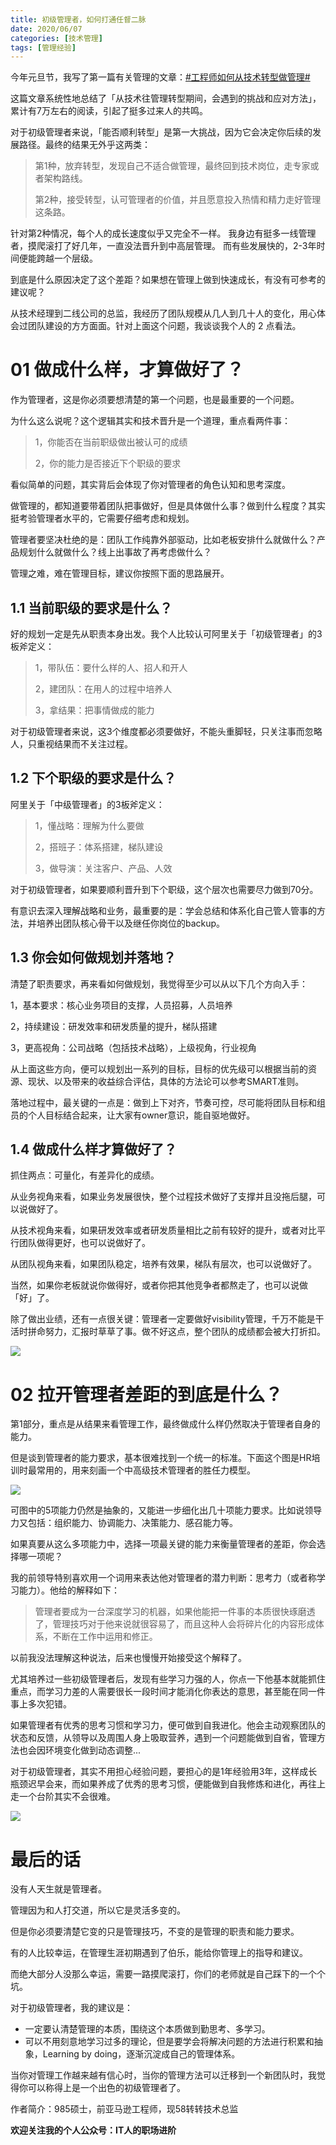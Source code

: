 ```yaml
---
title: 初级管理者，如何打通任督二脉
date: 2020/06/07
categories: [技术管理]
tags: [管理经验]
---
```


今年元旦节，我写了第一篇有关管理的文章：[#工程师如何从技术转型做管理#](http://mp.weixin.qq.com/s?__biz=MzU2MTM4NDAwMw==&mid=2247483901&idx=1&sn=c9ae824a1b7d0a8d07f08af8921cd7fc&chksm=fc78ded1cb0f57c7f01cb918e8d9382f9ccafe3a366d14405040b05d3986ff8dfbe6712430a1&scene=21#wechat_redirect)  

这篇文章系统性地总结了「从技术往管理转型期间，会遇到的挑战和应对方法」，累计有7万左右的阅读，引起了挺多过来人的共鸣。

对于初级管理者来说，「能否顺利转型」是第一大挑战，因为它会决定你后续的发展路径。最终的结果无外乎这两类：

> 第1种，放弃转型，发现自己不适合做管理，最终回到技术岗位，走专家或者架构路线。
> 
> 第2种，接受转型，认可管理者的价值，并且愿意投入热情和精力走好管理这条路。

针对第2种情况，每个人的成长速度似乎又完全不一样。 我身边有挺多一线管理者，摸爬滚打了好几年，一直没法晋升到中高层管理。 而有些发展快的，2-3年时间便能跨越一个层级。

到底是什么原因决定了这个差距？如果想在管理上做到快速成长，有没有可参考的建议呢？

<!-- more -->

从技术经理到二线公司的总监，我经历了团队规模从几人到几十人的变化，用心体会过团队建设的方方面面。针对上面这个问题，我谈谈我个人的 2 点看法。


# 01 做成什么样，才算做好了？

作为管理者，这是你必须要想清楚的第一个问题，也是最重要的一个问题。

为什么这么说呢？这个逻辑其实和技术晋升是一个道理，重点看两件事：

> 1，你能否在当前职级做出被认可的成绩
> 
> 2，你的能力是否接近下个职级的要求

看似简单的问题，其实背后会体现了你对管理者的角色认知和思考深度。

做管理的，都知道要带着团队把事做好，但是具体做什么事？做到什么程度？其实挺考验管理者水平的，它需要仔细考虑和规划。

管理者要坚决杜绝的是：团队工作纯靠外部驱动，比如老板安排什么就做什么？产品规划什么就做什么？线上出事故了再考虑做什么？

管理之难，难在管理目标，建议你按照下面的思路展开。

## 1.1 当前职级的要求是什么？

好的规划一定是先从职责本身出发。我个人比较认可阿里关于「初级管理者」的3板斧定义：

> 1，带队伍：要什么样的人、招人和开人
> 
> 2，建团队：在用人的过程中培养人
> 
> 3，拿结果：把事情做成的能力

对于初级管理者来说，这3个维度都必须要做好，不能头重脚轻，只关注事而忽略人，只重视结果而不关注过程。


## 1.2 下个职级的要求是什么？

阿里关于「中级管理者」的3板斧定义：

> 1，懂战略：理解为什么要做
> 
> 2，搭班子：体系搭建，梯队建设
>
> 3，做导演：关注客户、产品、人效

对于初级管理者，如果要顺利晋升到下个职级，这个层次也需要尽力做到70分。

有意识去深入理解战略和业务，最重要的是：学会总结和体系化自己管人管事的方法，并培养出团队核心骨干以及继任你岗位的backup。

  

## 1.3 你会如何做规划并落地？

清楚了职责要求，再来看如何做规划，我觉得至少可以从以下几个方向入手：

1，基本要求：核心业务项目的支撑，人员招募，人员培养

2，持续建设：研发效率和研发质量的提升，梯队搭建

3，更高视角：公司战略（包括技术战略），上级视角，行业视角

从上面这些方向，便可以规划出一系列的目标，目标的优先级可以根据当前的资源、现状、以及带来的收益综合评估，具体的方法论可以参考SMART准则。

落地过程中，最关键的一点是：做到上下对齐，节奏可控，尽可能将团队目标和组员的个人目标结合起来，让大家有owner意识，能自驱地做好。  

  

## 1.4 做成什么样才算做好了？

抓住两点：可量化，有差异化的成绩。

从业务视角来看，如果业务发展很快，整个过程技术做好了支撑并且没拖后腿，可以说做好了。  

从技术视角来看，如果研发效率或者研发质量相比之前有较好的提升，或者对比平行团队做得更好，也可以说做好了。

从团队视角来看，如果团队稳定，培养有效果，梯队有层次，也可以说做好了。

当然，如果你老板就说你做得好，或者你把其他竞争者都熬走了，也可以说做「好」了。

除了做出业绩，还有一点很关键：管理者一定要做好visibility管理，千万不能是干活时拼命努力，汇报时草草了事。做不好这点，整个团队的成绩都会被大打折扣。

![](https://oscimg.oschina.net/oscnet/0acfb1e4-ccb5-4038-a2a0-0afd5789eafd.png)


# 02 拉开管理者差距的到底是什么？

第1部分，重点是从结果来看管理工作，最终做成什么样仍然取决于管理者自身的能力。

但是谈到管理者的能力要求，基本很难找到一个统一的标准。下面这个图是HR培训时最常用的，用来刻画一个中高级技术管理者的胜任力模型。

![](https://oscimg.oschina.net/oscnet/e882f875-e6da-45bd-9a1f-0294a320526a.png)

可图中的5项能力仍然是抽象的，又能进一步细化出几十项能力要求。比如说领导力又包括：组织能力、协调能力、决策能力、感召能力等。  

如果真要从这么多项能力中，选择一项最关键的能力来衡量管理者的差距，你会选择哪一项呢？

我的前领导特别喜欢用一个词用来表达他对管理者的潜力判断：思考力（或者称学习能力）。他给的解释如下：

> 管理者要成为一台深度学习的机器，如果他能把一件事的本质很快琢磨透了，管理技巧对于他来说就很容易了，而且这种人会将碎片化的内容形成体系，不断在工作中运用和修正。

以前我没法理解这种说法，后来也慢慢开始接受这个解释了。

尤其培养过一些初级管理者后，发现有些学习力强的人，你点一下他基本就能抓住重点，而学习力差的人需要很长一段时间才能消化你表达的意思，甚至能在同一件事上多次犯错。

如果管理者有优秀的思考习惯和学习力，便可做到自我进化。他会主动观察团队的状态和反馈，从领导以及周围人身上吸取营养，遇到一个问题能做到自省，管理方法也会因环境变化做到动态调整...  

对于初级管理者，其实不用担心经验问题，要担心的是1年经验用3年，这样成长瓶颈迟早会来，而如果养成了优秀的思考习惯，便能做到自我修炼和进化，再往上走一个台阶其实不会很难。

![](https://oscimg.oschina.net/oscnet/7cb340f6-78c0-4383-95e1-89de2cba3f92.jpg)

# 最后的话

没有人天生就是管理者。

管理因为和人打交道，所以它是灵活多变的。

但是你必须要清楚它变的只是管理技巧，不变的是管理的职责和能力要求。

有的人比较幸运，在管理生涯初期遇到了伯乐，能给你管理上的指导和建议。

而绝大部分人没那么幸运，需要一路摸爬滚打，你们的老师就是自己踩下的一个个坑。  

对于初级管理者，我的建议是：

-   一定要认清楚管理的本质，围绕这个本质做到勤思考、多学习。  
-   可以不用刻意地学习过多的理论，但是要学会将解决问题的方法进行积累和抽象，Learning by doing，逐渐沉淀成自己的管理体系。
    

当你对管理工作越来越有信心时，当你的管理方法可以迁移到一个新团队时，我觉得你可以称得上是一个出色的初级管理者了。


作者简介：985硕士，前亚马逊工程师，现58转转技术总监

**欢迎关注我的个人公众号：IT人的职场进阶**


